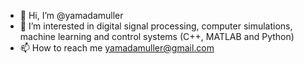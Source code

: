 - 👋 Hi, I’m @yamadamuller
- 👀 I’m interested in digital signal processing, computer simulations, machine learning and control systems (C++, MATLAB and Python)
- 📫 How to reach me yamadamuller@gmail.com

<!---
yamadamuller/yamadamuller is a ✨ special ✨ repository because its `README.md` (this file) appears on your GitHub profile.
You can click the Preview link to take a look at your changes.
--->
